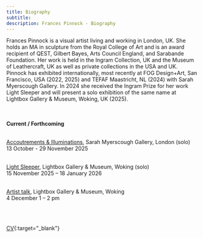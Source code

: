 ```yaml
---
title: Biography
subtitle: 
description: Frances Pinnock - Biography
---  
```

Frances Pinnock is a visual artist living and working in London, UK. She holds an MA in sculpture from the Royal College of Art and is an award recipient of QEST, Gilbert Bayes, Arts Council England, and Sarabande Foundation.  Her work is held in the Ingram Collection, UK and the Museum of Leathercraft, UK as well as private collections in the USA and UK. Pinnock has exhibited internationally, most recently at FOG Design+Art, San Francisco, USA (2022, 2025) and TEFAF Maastricht, NL (2024) with Sarah Myerscough Gallery.  In 2024 she received the Ingram Prize for her work Light Sleeper and will present a solo exhibition of the same name at Lightbox Gallery & Museum, Woking, UK (2025).    
<br/>  
<br/>  
  
**Current / Forthcoming**  
<br/>  

[Accoutrements & Illuminations](https://www.sarahmyerscough.com/exhibitions/70-frances-pinnock-accoutrements-illuminations/), Sarah Myerscough Gallery, London   (solo)  
13 October - 29 November 2025  
<br/>  

[Light Sleeper](https://www.thelightbox.org.uk/whats-on/frances-pinnock-light-sleeper), Lightbox Gallery & Museum, Woking  (solo)  
15 November 2025 – 18 January 2026  
<br/>  

[Artist talk](https://www.thelightbox.org.uk/whats-on/art-talk-frances-pinnock), Lightbox Gallery & Museum, Woking  
4 December   1 – 2 pm  

<br/>  
<br/>  


[CV](cv.pdf){:target="_blank"} 









   
 




 









  










 



  










 











